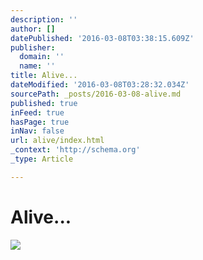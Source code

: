 ```yaml
---
description: ''
author: []
datePublished: '2016-03-08T03:38:15.609Z'
publisher:
  domain: ''
  name: ''
title: Alive...
dateModified: '2016-03-08T03:28:32.034Z'
sourcePath: _posts/2016-03-08-alive.md
published: true
inFeed: true
hasPage: true
inNav: false
url: alive/index.html
_context: 'http://schema.org'
_type: Article

---
```

# Alive...
![](https://the-grid-user-content.s3-us-west-2.amazonaws.com/60d752cf-0875-43f4-9c56-c752ae025f65.png)